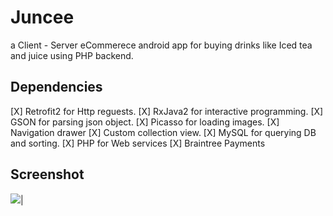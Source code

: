 # Juncee
a Client - Server eCommerece android app for buying drinks like Iced tea and juice using PHP backend.

## Dependencies

[X] Retrofit2 for Http reguests.
[X] RxJava2 for interactive programming.
[X] GSON for parsing json object.
[X] Picasso for loading images.
[X] Navigation drawer
[X] Custom collection view.
[X] MySQL for querying DB and sorting.
[X] PHP for Web services
[X] Braintree Payments

## Screenshot

![](https://github.com/SherifKamalSalem/Juncee/blob/master/front.gif)|
